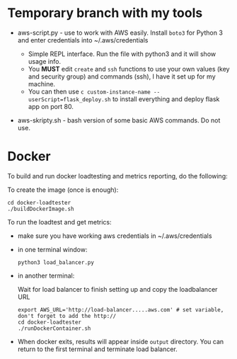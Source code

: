 # Temporary branch with my tools

-   aws-script.py - use to work with AWS easily. Install `boto3` for Python 3 and enter credentials into ~/.aws/credentials
	- Simple REPL interface. Run the file with python3 and it will show usage info.
    - You **MUST** edit `create` and `ssh` functions to use your own values (key and security group) and commands (ssh), I have it set up for my machine.
    - You can then use `c custom-instance-name --userScript=flask_deploy.sh` to install everything and deploy flask app on port 80.

- aws-skripty.sh - bash version of some basic AWS commands. Do not use.

# Docker

To build and run docker loadtesting and metrics reporting, do the following:

To create the image (once is enough):
```
cd docker-loadtester
./buildDockerImage.sh
```

To run the loadtest and get metrics:

- make sure you have working aws credentials in ~/.aws/credentials

- in one terminal window:

    ```
    python3 load_balancer.py
    ```

- in another terminal:

    Wait for load balancer to finish setting up and copy the loadbalancer URL
    ```
    export AWS_URL='http://load-balancer.....aws.com' # set variable, don't forget to add the http://
    cd docker-loadtester
    ./runDockerContainer.sh
    ```

- When docker exits, results will appear inside `output` directory. You can return to the first terminal and terminate load balancer.

